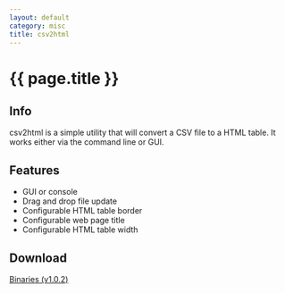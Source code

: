 ```yaml
---
layout: default
category: misc
title: csv2html 
---
```


# {{ page.title }} #

## Info ##

csv2html is a simple utility that will convert a CSV file to a HTML table. It works either via the command line or GUI. 

## Features

- GUI or console
- Drag and drop file update
- Configurable HTML table border
- Configurable web page title
- Configurable HTML table width

## Download ##
[Binaries (v1.0.2)](/downloads/csv2html.v.1.0.2.zip)
